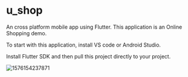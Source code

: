 # u_shop

An cross platform mobile app using Flutter. This application is an Online Shopping demo.

To start with this application, install VS code or Android Studio.

Install Flutter SDK and then pull this project directly to your project.


![1576154237871](https://user-images.githubusercontent.com/16848599/70713405-270bfa00-1d10-11ea-82a3-b004ad2ba1c6.JPEG)


